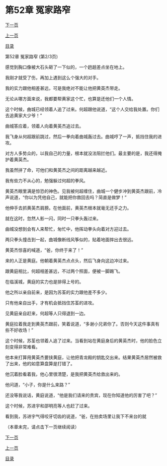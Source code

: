 <h1>第52章   冤家路窄</h1>
            <div><p><a href="./0155_%E7%AC%AC52%E7%AB%A0_%E5%86%A4%E5%AE%B6%E8%B7%AF%E7%AA%84.md">下一页</a></p><p><a href="./0153_%E7%AC%AC52%E7%AB%A0_%E5%86%A4%E5%AE%B6%E8%B7%AF%E7%AA%84.md">上一页</a></p><p><a href="../">目录</a></p></div>
            <div><p>第52章   冤家路窄 (第2/3页)</p><p>感觉到胸口像被大石头砸了一下似的，一个趔趄差点坐在地上。</p><p>我刚才就受了伤，再加上遇到这么个强大的对手。</p><p>我的实力跟他相差甚远，可是我绝对不能让他把黄英杰带走。</p><p>无论从哪方面来说，我都要帮黄家这个忙，也算是还他们一个人情。</p><p>这个时候，曲城已经领着人追了过来。何超跟他说道，“这个人交给我处置。你们去追黄家大少爷！”</p><p>曲城答应着，领着人向着黄英杰追过去。</p><p>我飞身从何超跟前跳过，然后一拳向着曲城轰过去。曲城哼了一声，抵挡住我的进攻。</p><p>对方人多势众的，以我自己的力量，根本就没法阻拦他们。最主要的是，我还得掩护着黄英杰。</p><p>我虽然拼了命，可他们和黄英杰之间的距离越来越近。</p><p>我有些力不从心的，勉强躲过何超的拳风。</p><p>黄英杰眼里满是惊恐的神色。见我被何超缠住，曲城一个健步冲到黄英杰跟前，冷声说道，“你以为凭他自己，就能把你救回去吗？简直是做梦！”</p><p>他伸手去抓黄英杰肩膀。在他面前，黄英杰根本就毫无还手之力。</p><p>就在这时，忽然人影一闪，同时一只拳头轰过来。</p><p>曲城没想到会有人来帮忙，匆忙中，他挥动拳头向着对方迎过去。</p><p>两只拳头撞击到一起，曲城像断线风筝似的，贴着地面摔出去很远。</p><p>黄英杰惊喜的喊道，“爸，你终于来了！”</p><p>来的人正是黄庭。他朝着黄英杰点点头，然后飞身向这边冲过来。</p><p>跟黄庭相比，何超相差甚远，不过两个照面，便被一脚踢飞。</p><p>在临溪城，黄庭的实力也是排得上号的。</p><p>他之所以亲自前来，是因为苏荃的实力跟他差不多少。</p><p>只有他亲自出手，才有机会抵挡住苏荃的进攻。</p><p>见黄庭亲自赶来，何超等人只得退到一边。</p><p>黄庭拉着我走到黄英杰跟前，笑着说道，“多谢小兄弟你了。否则今天这件事真有些不好收场！”</p><p>这个时候，苏荃也领着人追了过来。当看到站在黄庭身后的黄英杰时，他的脸色立刻变得非常难看。</p><p>他本来打算用黄英杰要挟黄庭，让他把青龙殿的钥匙交出来。结果黄英杰居然被救了出来，他的如意算盘算是打错了。</p><p>他沉着脸看着我，他心里很清楚，是我把黄英杰给救出来的。</p><p>他问道，“小子，你是什么来路？”</p><p>还没等我说话，黄庭说道，“他是我们请来的贵宾，现在你知道他的厉害了吧？”</p><p>这个时候，苏进宇和邵明亮等人也赶了过来。</p><p>看到我，苏进宇气得咬牙切齿的说道，“爸，在拍卖场里让我下不来台的就</p><p>（本章未完，请点击下一页继续阅读）</p></div>
            <div><p><a href="./0155_%E7%AC%AC52%E7%AB%A0_%E5%86%A4%E5%AE%B6%E8%B7%AF%E7%AA%84.md">下一页</a></p><p><a href="./0153_%E7%AC%AC52%E7%AB%A0_%E5%86%A4%E5%AE%B6%E8%B7%AF%E7%AA%84.md">上一页</a></p><p><a href="../">目录</a></p></div>